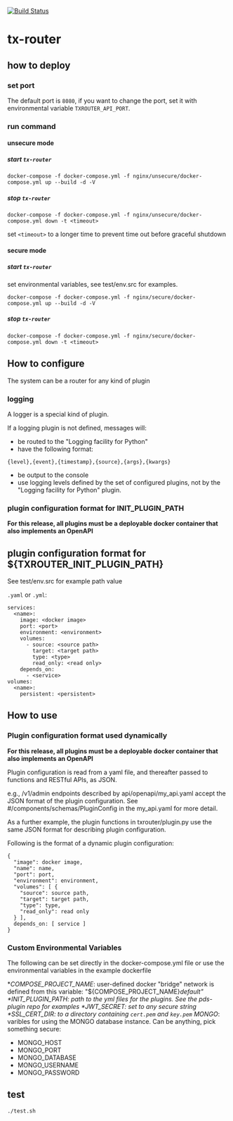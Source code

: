 [![Build Status](https://travis-ci.com/RENCI/tx-router.svg?branch=master)](https://travis-ci.com/RENCI/tx-router)

# tx-router

## how to deploy

### set port

The default port is `8080`, if you want to change the port, set it with environmental variable `TXROUTER_API_PORT`.

### run command

#### unsecure mode
##### start `tx-router` 
```
docker-compose -f docker-compose.yml -f nginx/unsecure/docker-compose.yml up --build -d -V
```

##### stop `tx-router`
```
docker-compose -f docker-compose.yml -f nginx/unsecure/docker-compose.yml down -t <timeout>
```

set `<timeout>` to a longer time to prevent time out before graceful shutdown

#### secure mode
##### start `tx-router` 

set environmental variables, see test/env.src for examples.

```
docker-compose -f docker-compose.yml -f nginx/secure/docker-compose.yml up --build -d -V
```

##### stop `tx-router`
```
docker-compose -f docker-compose.yml -f nginx/secure/docker-compose.yml down -t <timeout>
```
## How to configure

The system can be a router for any kind of plugin

### logging

A logger is a special kind of plugin.

If a logging plugin is not defined, messages will:
* be routed to the "Logging facility for Python"
* have the following format:
```
{level},{event},{timestamp},{source},{args},{kwargs}
```
* be output to the console
* use logging levels defined by the set of configured plugins, not by the "Logging facility for Python" plugin.

### plugin configuration format for INIT_PLUGIN_PATH

__For this release, all plugins must be a deployable docker container that also implements an OpenAPI__

## plugin configuration format for ${TXROUTER_INIT_PLUGIN_PATH}

See test/env.src for example path value

`.yaml` or `.yml`:

```
services:
  <name>:
    image: <docker image>
    port: <port>
    environment: <environment>
    volumes:
      - source: <source path>
        target: <target path>
        type: <type>
        read_only: <read only>
    depends_on:
      - <service>
volumes:
  <name>:
    persistent: <persistent>
```
## How to use

### Plugin configuration format used dynamically

__For this release, all plugins must be a deployable docker container that also implements an OpenAPI__

Plugin configuration is read from a yaml file, and thereafter passed  to functions and RESTful APIs, as JSON.

e.g., /v1/admin endpoints described by api/openapi/my_api.yaml accept the JSON format of the plugin configuration. See #/components/schemas/PluginConfig in the my_api.yaml for more detail.

As a further example, the plugin functions in txrouter/plugin.py use the same JSON format for describing plugin configuration.

Following is the format of a dynamic plugin configuration:
```
{
  "image": docker image,
  "name": name,
  "port": port,
  "environment": environment,
  "volumes": [ {
    "source": source path,
    "target": target path,
    "type": type,
    "read_only": read only
  } ],
  depends_on: [ service ]
}
```

### Custom Environmental Variables

The following can be set directly in the docker-compose.yml file or use the environmental variables in the example dockerfile

*_COMPOSE_PROJECT_NAME_: user-defined docker "bridge" network is defined from this variable: "${COMPOSE_PROJECT_NAME}_default"
*_INIT_PLUGIN_PATH_: path to the yml files for the plugins. See the pds-plugin repo for examples
*_JWT_SECRET_: set to any secure string
*_SSL_CERT_DIR_: to a directory containing `cert.pem` and `key.pem`
*_MONGO_*_: varibles for using the MONGO database instance. Can be anything, pick something secure:
 - MONGO_HOST
 - MONGO_PORT
 - MONGO_DATABASE
 - MONGO_USERNAME
 - MONGO_PASSWORD

## test
```
./test.sh
```
